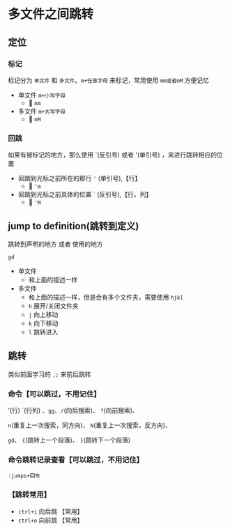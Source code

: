 # 多文件之间跳转

## 定位

### 标记

标记分为 `单文件` 和 `多文件`。`m+任意字母` 来标记，常用使用 `mm或者mM` 方便记忆

- 单文件 `m+小写字母`
  - 🌰 `mm`
- 多文件 `m+大写字母`
  - 🌰 `mM`

### 回跳

如果有被标记的地方，那么使用 `(反引号) 或者 '(单引号) ，来进行跳转相应的位置

- 回跳到光标之前所在的那行 `'` (单引号),【行】
  - 🌰 `'m`
- 回跳到光标之前具体的位置 ` (反引号),【行，列】
  - 🌰 `'M`

## jump to definition(跳转到定义)

跳转到声明的地方 或者 使用的地方

`gd`

- 单文件
  - 和上面的描述一样
- 多文件
  - 和上面的描述一样，但是会有多个文件夹，需要使用 `hjkl`
  - `h` 展开/关闭文件夹
  - `j` 向上移动
  - `k` 向下移动
  - `l` 跳转进入

## 跳转

类似前面学习的 `,;` 来前后跳转

### 命令【可以跳过，不用记住】

’(行) \`(行列) 、`gg`、`/`(向后搜索)、 `?`(向前搜索)、

`n`(重复上一次搜索，同方向)、 `N`(重复上一次搜索，反方向)、

`gd`、 `{`(跳转上一个段落)、 `}`(跳转下一个段落)

### 命令跳转记录查看【可以跳过，不用记住】

`:jumps+回车`

### 【跳转常用】

- `ctrl+i` 向后跳 【常用】
- `ctrl+o` 向前跳 【常用】
